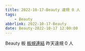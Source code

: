 ```yaml
---
title: 2022-10-17-Beauty 違規 0 人
tags:
    - Beauty
abbrlink: 2022-10-17-Beauty
date: Beauty-2022-10-17 12:00:00
---
```

Beauty 板 [板規連結](https://www.ptt.cc/bbs/Beauty/M.1630069980.A.84B.html)
昨天違規 0 人
